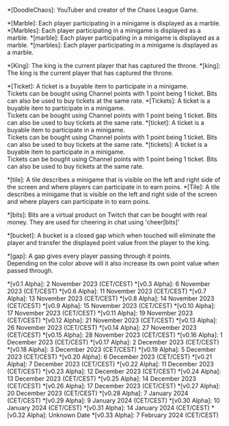 *[DoodleChaos]: YouTuber and creator of the Chaos League Game.

*[Marble]: Each player participating in a minigame is displayed as a marble.
*[Marbles]: Each player participating in a minigame is displayed as a marble.
*[marble]: Each player participating in a minigame is displayed as a marble.
*[marbles]: Each player participating in a minigame is displayed as a marble.

*[King]: The king is the current player that has captured the throne.
*[king]: The king is the current player that has captured the throne.

*[Ticket]: A ticket is a buyable item to participate in a minigame.<br>Tickets can be bought using Channel points with 1 point being 1 ticket. Bits can also be used to buy tickets at the same rate.
*[Tickets]: A ticket is a buyable item to participate in a minigame.<br>Tickets can be bought using Channel points with 1 point being 1 ticket. Bits can also be used to buy tickets at the same rate.
*[ticket]: A ticket is a buyable item to participate in a minigame.<br>Tickets can be bought using Channel points with 1 point being 1 ticket. Bits can also be used to buy tickets at the same rate.
*[tickets]: A ticket is a buyable item to participate in a minigame.<br>Tickets can be bought using Channel points with 1 point being 1 ticket. Bits can also be used to buy tickets at the same rate.

*[tile]: A tile describes a minigame that is visible on the left and right side of the screen and where players can participate in to earn poins.
*[Tile]: A tile describes a minigame that is visible on the left and right side of the screen and where players can participate in to earn poins.

*[bits]: Bits are a virtual product on Twitch that can be bought with real money. They are used for cheering in chat using 'cheer[bits]'

*[bucket]: A bucket is a closed gap which when touched will eliminate the player and transfer the displayed point value from the player to the king.

*[gap]: A gap gives every player passing through it points.<br>Depending on the color above will it also increase its own point value when passed through.

*[v0.1 Alpha]: 2 November 2023 (CET/CEST)
*[v0.3 Alpha]: 6 November 2023 (CET/CEST)
*[v0.6 Alpha]: 11 November 2023 (CET/CEST)
*[v0.7 Alpha]: 13 November 2023 (CET/CEST)
*[v0.8 Alpha]: 14 November 2023 (CET/CEST)
*[v0.9 Alpha]: 15 November 2023 (CET/CEST)
*[v0.10 Alpha]: 17 November 2023 (CET/CEST)
*[v0.11 Alpha]: 19 November 2023 (CET/CEST)
*[v0.12 Alpha]: 21 November 2023 (CET/CEST)
*[v0.13 Alpha]: 26 November 2023 (CET/CEST)
*[v0.14 Alpha]: 27 November 2023 (CET/CEST)
*[v0.15 Alpha]: 28 November 2023 (CET/CEST)
*[v0.16 Alpha]: 1 December 2023 (CET/CEST)
*[v0.17 Alpha]: 2 December 2023 (CET/CEST)
*[v0.18 Alpha]: 3 December 2023 (CET/CEST)
*[v0.19 Alpha]: 5 December 2023 (CET/CEST)
*[v0.20 Alpha]: 6 December 2023 (CET/CEST)
*[v0.21 Alpha]: 7 December 2023 (CET/CEST)
*[v0.22 Alpha]: 11 December 2023 (CET/CEST)
*[v0.23 Alpha]: 12 December 2023 (CET/CEST)
*[v0.24 Alpha]: 13 December 2023 (CET/CEST)
*[v0.25 Alpha]: 14 December 2023 (CET/CEST)
*[v0.26 Alpha]: 17 December 2023 (CET/CEST)
*[v0.27 Alpha]: 20 December 2023 (CET/CEST)
*[v0.28 Alpha]: 7 January 2024 (CET/CEST)
*[v0.29 Alpha]: 9 January 2024 (CET/CEST)
*[v0.30 Alpha]: 10 January 2024 (CET/CEST)
*[v0.31 Alpha]: 14 January 2024 (CET/CEST)
*[v0.32 Alpha]: Unknown Date
*[v0.33 Alpha]: 7 February 2024 (CET/CEST)